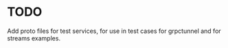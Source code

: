 # TODO

Add proto files for test services, for use in test cases for grpctunnel
and for streams examples.
